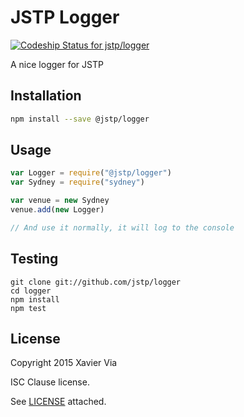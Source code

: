 JSTP Logger
===========

[ ![Codeship Status for jstp/logger](https://codeship.com/projects/897ccb40-de2d-0132-d439-465ff4e7e511/status?branch=master)](https://codeship.com/projects/80373)

A nice logger for JSTP

Installation
------------

```sh
npm install --save @jstp/logger
```

Usage
-----

```javascript
var Logger = require("@jstp/logger")
var Sydney = require("sydney")

var venue = new Sydney
venue.add(new Logger)

// And use it normally, it will log to the console
```

Testing
-------

```
git clone git://github.com/jstp/logger
cd logger
npm install
npm test
```

License
-------

Copyright 2015 Xavier Via

ISC Clause license.

See [LICENSE](LICENSE) attached.
